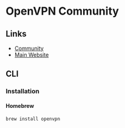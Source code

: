 # OpenVPN Community

## Links

- [Community](https://openvpn.net/community/)
- [Main Website](https://openvpn.net/)

## CLI

### Installation

#### Homebrew

```sh
brew install openvpn
```

<!--
OpenVPN Connect
openvpn-connect
-->
